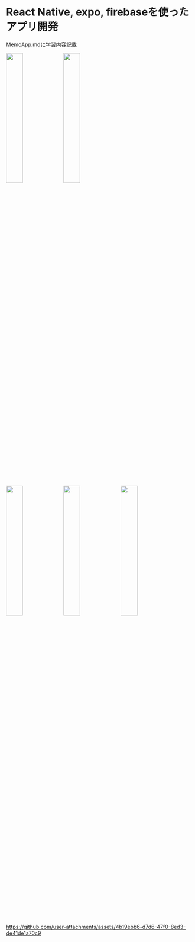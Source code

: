 # React Native, expo, firebaseを使ったアプリ開発
MemoApp.mdに学習内容記載

<img src=https://github.com/user-attachments/assets/442f2502-f7eb-4515-965c-b91da8397d6d width="30%">
<img src=https://github.com/user-attachments/assets/d35b1a13-6411-4871-b6b6-313970f442a9 width="30%">
<br>
<img src=https://github.com/user-attachments/assets/6bc16a91-0dbd-4993-8ea4-9fa6ae62c685 width="30%">
<img src=https://github.com/user-attachments/assets/180a5710-e468-4fcd-a49b-50c771618e21 width="30%">
<img src=https://github.com/user-attachments/assets/aa3c9bfa-8f11-4359-b65e-6e72c3b79a7f width="30%">





https://github.com/user-attachments/assets/4b19ebb6-d7d6-47f0-8ed3-de41de1a70c9



